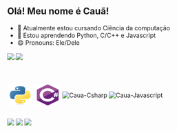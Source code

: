 ## Olá! Meu nome é Cauã!

- 🔭 Atualmente estou cursando Ciência da computação
- 🌱 Estou aprendendo Python, C/C++ e Javascript
- 😄 Pronouns: Ele/Dele

<a href="https://github.com/CauaParente05/">
  <img height="180em"  align="center" src="https://github-readme-stats.vercel.app/api?username=CauaParente05&theme=dark" />
</a>
<a href="https://github.com/CauaParente05/">
  <img height="180em" align="center" src="https://github-readme-stats.vercel.app/api/top-langs?username=CauaParente05&layout=compact&langs_count=8&card_width=320&theme=dark" />
</a>

#
 <div style="display: inline_block"><br>
  <img align="center" alt="Caua-Python" height="50" width="60" src="https://raw.githubusercontent.com/devicons/devicon/master/icons/python/python-original.svg">
  <img align="center" alt="Caua-Csharp" height="50" width="60" src="https://raw.githubusercontent.com/devicons/devicon/master/icons/csharp/csharp-original.svg">
  <img align="center" alt="Caua-Csharp" height="50" width="60" src="https://cdn-icons-png.flaticon.com/128/5968/5968282.png">
  <img align="center" alt="Caua-Javascript" height="50" width="60" src="https://cdn-icons-png.flaticon.com/128/5968/5968292.png">
</div>

 ##
 
<div> 
  <a href="https://www.instagram.com/cauahenriquepar/" target="_blank"><img src="https://img.shields.io/badge/-Instagram-%23E4405F?style=for-the-badge&logo=instagram&logoColor=white" target="_blank"></a>
  <a href = "mailto:cauahenriqueccpar@gmail.com"><img src="https://img.shields.io/badge/-Gmail-%23333?style=for-the-badge&logo=gmail&logoColor=white" target="_blank"></a>
  <a href="https://www.linkedin.com/in/cauaparente/" target="_blank"><img src="https://img.shields.io/badge/-LinkedIn-%230077B5?style=for-the-badge&logo=linkedin&logoColor=white" target="_blank"></a> 
</div>

